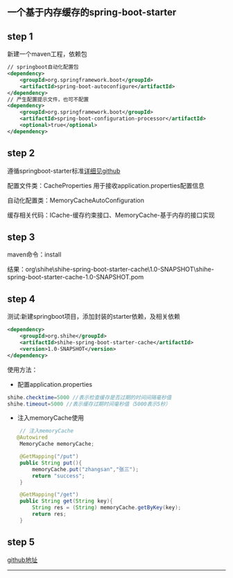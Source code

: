 ## 一个基于内存缓存的spring-boot-starter

## step 1
新建一个maven工程，依赖包
```xml
// springboot自动化配置包
<dependency>
    <groupId>org.springframework.boot</groupId>
    <artifactId>spring-boot-autoconfigure</artifactId>
</dependency>
// 产生配置提示文件，也可不配置
<dependency>
    <groupId>org.springframework.boot</groupId>
    <artifactId>spring-boot-configuration-processor</artifactId>
    <optional>true</optional>
</dependency>
```

## step 2 
遵循springboot-starter标准[详细见github](https://github.com/shihe110/shihe-springboot-samples/tree/master/shihe-spring-boot-starter-cache)

配置文件类：CacheProperties 用于接收application.properties配置信息

自动化配置类：MemoryCacheAutoConfiguration

缓存相关代码：ICache-缓存约束接口、MemoryCache-基于内存的接口实现

## step 3 
maven命令：install

结果：org\shihe\shihe-spring-boot-starter-cache\1.0-SNAPSHOT\shihe-spring-boot-starter-cache-1.0-SNAPSHOT.pom

## step 4
测试:新建springboot项目，添加封装的starter依赖，及相关依赖
```xml
<dependency>
    <groupId>org.shihe</groupId>
    <artifactId>shihe-spring-boot-starter-cache</artifactId>
    <version>1.0-SNAPSHOT</version>
</dependency>
```

使用方法：
- 配置application.properties
```java
shihe.checktime=5000 //表示检查缓存是否过期的时间间隔毫秒值
shihe.timeout=5000 //表示缓存过期时间毫秒值（5000表示5秒）
```
- 注入memoryCache使用
```java
    // 注入memoryCache
   @Autowired
    MemoryCache memoryCache;

    @GetMapping("/put")
    public String put(){
        memoryCache.put("zhangsan","张三");
        return "success";
    }

    @GetMapping("/get")
    public String get(String key){
        String res = (String) memoryCache.getByKey(key);
        return res;
    }
```
## step 5

[github地址](https://github.com/shihe110/shihe-springboot-samples/tree/master/shihe-spring-boot-starter-cache)

----